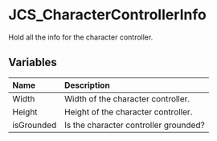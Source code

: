 # JCS_CharacterControllerInfo

Hold all the info for the character controller.

## Variables

| Name | Description |
|:---|:---|
| Width | Width of the character controller. |
| Height | Height of the character controller. |
| isGrounded | Is the character controller grounded? |
